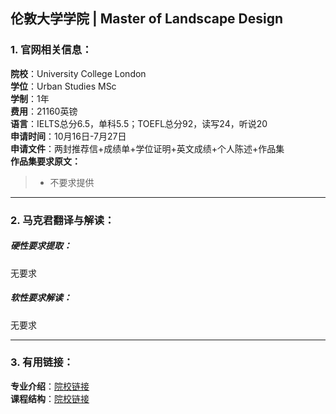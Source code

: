 ## 伦敦大学学院 | Master of Landscape Design


### 1. 官网相关信息：

**院校**：University College London    
**学位**：Urban Studies MSc   
**学制**：1年  
**费用**：21160英镑  
**语言**：IELTS总分6.5，单科5.5；TOEFL总分92，读写24，听说20  
**申请时间**：10月16日-7月27日  
**申请文件**：两封推荐信+成绩单+学位证明+英文成绩+个人陈述+作品集  
**作品集要求原文：**   


> - 不要求提供







---


### 2. 马克君翻译与解读：

##### 硬性要求提取：
无要求


##### 软性要求解读：
无要求


---


### 3. 有用链接：

**专业介绍**：[院校链接](https://www.ucl.ac.uk/prospective-students/graduate/taught-degrees/urban-studies-msc)  
**课程结构**：[院校链接](https://www.ucl.ac.uk/prospective-students/graduate/taught-degrees/urban-studies-msc)